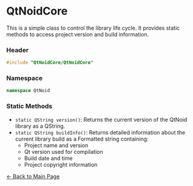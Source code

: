# QtNoidCore
This is a simple class to control the library life cycle.
It provides static methods to access project version and build information.


### Header

```cpp
#include "QtNoidCore/QtNoidCore"
```

### Namespace

```cpp
namespace QtNoid
```

### Static Methods


- `static QString version()`: Returns the current version of the QtNoid library as a QString.
- `static QString buildInfo()`: Returns detailed information about the current 
  library build as a Formatted string containing:
  - Project name and version
  - Qt version used for compilation
  - Build date and time
  - Project copyright information


[← Back to Main Page](./../README.md)

